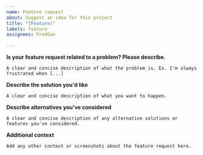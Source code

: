 ```yaml
---
name: Feature request
about: Suggest an idea for this project
title: "[Feature]"
labels: feature
assignees: FredGoo

---
```


**Is your feature request related to a problem? Please describe.**
```
A clear and concise description of what the problem is. Ex. I'm always frustrated when [...]
```

**Describe the solution you'd like**
```
A clear and concise description of what you want to happen.
```

**Describe alternatives you've considered**
```
A clear and concise description of any alternative solutions or features you've considered.
```

**Additional context**
```
Add any other context or screenshots about the feature request here.
```
